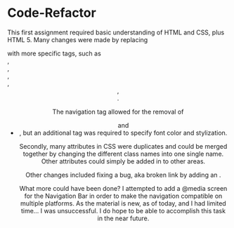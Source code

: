 # Code-Refactor
This first assignment required basic understanding of HTML and CSS, plus HTML 5. Many changes were made by replacing <div> with more specific tags, such as <main>, <nav>, <article>, <section>, <header>, <footer>. 

The navigation tag allowed for the removal of <ul> and <li>, but an additional <id> tag was required to specify font color and stylization. 

Secondly, many attributes in CSS were duplicates and could be merged together by changing the different class names into one single name. Other attributes could simply be added in to other areas. 

Other changes included fixing a bug, aka broken link by adding an <id>. 

What more could have been done?
I attempted to add a @media screen for the Navigation Bar in order to make the navigation compatible on multiple platforms. As the material is new, as of today, and I had limited time... I was unsuccessful. I do hope to be able to accomplish this task in the near future. 


